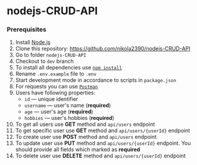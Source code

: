 # nodejs-CRUD-API

### Prerequisites

1. Install [Node.js](https://nodejs.org/en/download/)
2. Clone this repository: https://github.com/nikola2390/nodejs-CRUD-API
3. Go to folder `nodejs-CRUD-API`
4. Checkout to `dev` branch
5. To install all dependencies use [`npm install`](https://docs.npmjs.com/cli/install)
6. Rename `.env.example` file to `.env`
7. Start development mode in accordance to scripts in `package.json`
8. For requests you can use [`Postman`](https://www.postman.com/)
9. Users have following properties:
   - `id` — unique identifier
   - `username` — user's name (**required**)
   - `age` — user's age (**required**)
   - `hobbies` — user's hobbies (**required**)
10. To get all users use **GET** method and `api/users` endpoint
11. To get specific user use **GET** method and `api/users/{userId}` endpoint
12. To create user use **POST** method and `api/users` endpoint
13. To update user use **PUT** method and `api/users/{userId}` endpoint. You should provide all fields which marked as **required**
14. To delete user use **DELETE** method and `api/users/{userId}` endpoint
